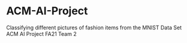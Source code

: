 # ACM-AI-Project
Classifying different pictures of fashion items from the MNIST Data Set
ACM AI Project FA21
Team 2

